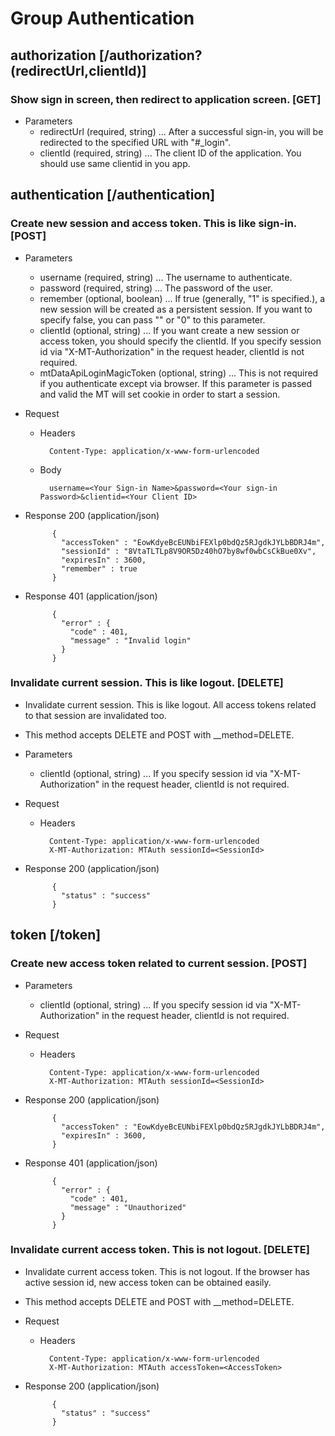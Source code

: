 # Group Authentication

## authorization [/authorization?(redirectUrl,clientId)]

### Show sign in screen, then redirect to application screen. [GET]

+ Parameters
    + redirectUrl (required, string) ... After a successful sign-in, you will be redirected to the specified URL with "#_login".
    + clientId (required, string) ... The client ID of the application. You should use same clientid in you app.


## authentication [/authentication]

### Create new session and access token. This is like sign-in. [POST]

+ Parameters
    + username (required, string) ... The username to authenticate.
    + password (required, string) ... The password of the user.
    + remember (optional, boolean) ... If true (generally, "1" is specified.), a new session will be created as a persistent session. If you want to specify false, you can pass "" or "0" to this parameter.
    + clientId (optional, string) ... If you want create a new session or access token, you should specify the clientId. If you specify  session id via "X-MT-Authorization" in the request header, clientId is not required.
    + mtDataApiLoginMagicToken (optional, string) ... This is not required if you authenticate except via browser. If this parameter is passed and valid the MT will set cookie in order to start a session.

+ Request

    + Headers

            Content-Type: application/x-www-form-urlencoded

    + Body

            username=<Your Sign-in Name>&password=<Your sign-in Password>&clientid=<Your Client ID>

+ Response 200 (application/json)

            {
              "accessToken" : "EowKdyeBcEUNbiFEXlp0bdQz5RJgdkJYLbBDRJ4m",
              "sessionId" : "8VtaTLTLp8V9OR5Dz40hO7by8wf0wbCsCkBue0Xv",
              "expiresIn" : 3600,
              "remember" : true
            }

+ Response 401 (application/json)

            {
              "error" : {
                "code" : 401,
                "message" : "Invalid login"
              }
            }

### Invalidate current session. This is like logout. [DELETE]

+ Invalidate current session. This is like logout. All access tokens related to that session are invalidated too.
+ This method accepts DELETE and POST with __method=DELETE.

+ Parameters
    + clientId (optional, string) ... If you specify session id via "X-MT-Authorization" in the request header, clientId is not required.

+ Request

    + Headers

            Content-Type: application/x-www-form-urlencoded
            X-MT-Authorization: MTAuth sessionId=<SessionId>

+ Response 200 (application/json)

            {
              "status" : "success"
            }

## token [/token]

### Create new access token related to current session. [POST]

+ Parameters
    + clientId (optional, string) ... If you specify  session id via "X-MT-Authorization" in the request header, clientId is not required.

+ Request

    + Headers

            Content-Type: application/x-www-form-urlencoded
            X-MT-Authorization: MTAuth sessionId=<SessionId>

+ Response 200 (application/json)

            {
              "accessToken" : "EowKdyeBcEUNbiFEXlp0bdQz5RJgdkJYLbBDRJ4m",
              "expiresIn" : 3600,
            }

+ Response 401 (application/json)

            {
              "error" : {
                "code" : 401,
                "message" : "Unauthorized"
              }
            }

### Invalidate current access token. This is not logout. [DELETE]

+ Invalidate current access token. This is not logout. If the browser has active session id, new access token can be obtained easily.
+ This method accepts DELETE and POST with __method=DELETE.

+ Request

    + Headers

            Content-Type: application/x-www-form-urlencoded
            X-MT-Authorization: MTAuth accessToken=<AccessToken>

+ Response 200 (application/json)

            {
              "status" : "success"
            }

